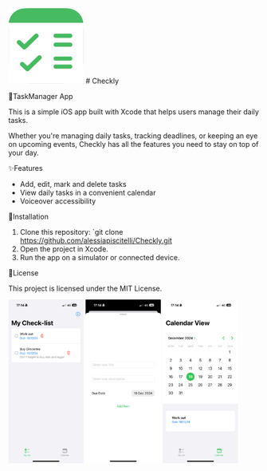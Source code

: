 
<img src="App Icon 2.png" alt="Screenshot" width= "30%"> 
# Checkly

📝TaskManager App

This is a simple iOS app built with Xcode that helps users manage their daily tasks.

Whether you're managing daily tasks, tracking deadlines, or keeping an eye on upcoming events, Checkly has all the features you need to stay on top of your day.

✨Features
- Add, edit, mark and delete tasks
- View daily tasks in a convenient calendar
- Voiceover accessibility

🔨Installation
1. Clone this repository: `git clone https://github.com/alessiapiscitelli/Checkly.git
2. Open the project in Xcode.
3. Run the app on a simulator or connected device.

📑License

This project is licensed under the MIT License. 

<img src="IMG_1856.PNG" alt="Screenshot" width= "30%"> <img src="IMG_1858.PNG" alt="Screenshot" width= "30%"> <img src="IMG_1857.PNG" alt="Screenshot" width= "30%"> 

